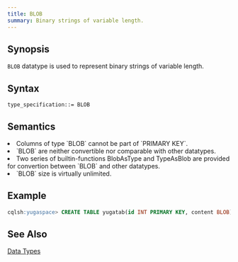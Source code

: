 ```yaml
---
title: BLOB
summary: Binary strings of variable length.
---
```

<style>
table {
  float: left;
}
#psyn {
  text-indent: 50px;
}
#psyn2 {
  text-indent: 100px;
}
#ptodo {
  color: red
}
</style>

## Synopsis

`BLOB` datatype is used to represent binary strings of variable length.

## Syntax

```
type_specification::= BLOB
```

## Semantics

<li>Columns of type `BLOB` cannot be part of `PRIMARY KEY`.</li>
<li>`BLOB` are neither convertible nor comparable with other datatypes.</li>
<li>Two series of builtin-functions BlobAsType and TypeAsBlob are provided for convertion between `BLOB` and other datatypes.</li>
<li>`BLOB` size is virtually unlimited.</li>

## Example

``` sql
cqlsh:yugaspace> CREATE TABLE yugatab(id INT PRIMARY KEY, content BLOB);
```

## See Also

[Data Types](..#datatypes)
